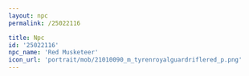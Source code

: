 ```yaml
---
layout: npc
permalink: /25022116

title: Npc
id: '25022116'
npc_name: 'Red Musketeer'
icon_url: 'portrait/mob/21010090_m_tyrenroyalguardriflered_p.png'
---
```

